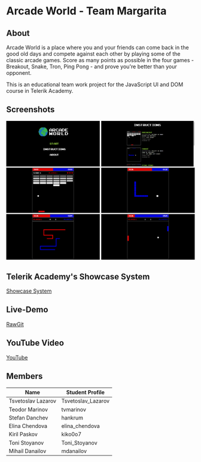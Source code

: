 # Arcade World - Team Margarita

## About

Arcade World is a place where you and your friends can come back in the good old days and compete against each other by playing some of the classic arcade games.
Score as many points as possible in the four games - Breakout, Snake, Tron, Ping Pong - and prove you're better than your opponent.

This is an educational team work project for the JavaScript UI and DOM course in Telerik Academy.

## Screenshots

<img src="https://github.com/Team-Margarita/ArcadeWorld/blob/master/TeamMargarita-ArcadeWorld/images/screenshot1.jpg" width="250"/>
<img src="https://github.com/Team-Margarita/ArcadeWorld/blob/master/TeamMargarita-ArcadeWorld/images/screenshot2.jpg" width="250"/>
<img src="https://github.com/Team-Margarita/ArcadeWorld/blob/master/TeamMargarita-ArcadeWorld/images/screenshot3.jpg" width="250"/>
<img src="https://github.com/Team-Margarita/ArcadeWorld/blob/master/TeamMargarita-ArcadeWorld/images/screenshot4.jpg" width="250"/>
<img src="https://github.com/Team-Margarita/ArcadeWorld/blob/master/TeamMargarita-ArcadeWorld/images/screenshot5.jpg" width="250"/>
<img src="https://github.com/Team-Margarita/ArcadeWorld/blob/master/TeamMargarita-ArcadeWorld/images/screenshot6.jpg" width="250"/>

## Telerik Academy's Showcase System
[Showcase System](http://best.telerikacademy.com/projects/325/Arcade-World)

## Live-Demo
[RawGit](https://rawgit.com/Team-Margarita/ArcadeWorld/master/TeamMargarita-ArcadeWorld/index.html#)

## YouTube Video
[YouTube](https://www.youtube.com/watch?v=uewxymXCmYQ&feature=youtu.be)


## Members
|   Name |   Student Profile   |
|-------------------------------------------------------------|------------------|
| Tsvetoslav Lazarov  | Tsvetoslav_Lazarov |
| Teodor Marinov  | tvmarinov |
| Stefan Danchev  | hankrum |
| Elina Chendova  | elina_chendova |
| Kiril Paskov  | kiko0o7 |
| Toni Stoyanov  | Toni_Stoyanov |
| Mihail Danailov  | mdanailov |
